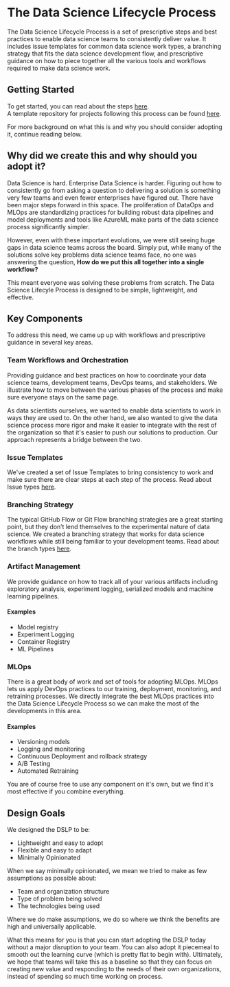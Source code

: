 # The Data Science Lifecycle Process

The Data Science Lifecycle Process is a set of prescriptive steps and best practices to enable data science teams to consistently deliver value. It includes issue templates for common data science work types, a branching strategy that fits the data science development flow, and prescriptive guidance on how to piece together all the various tools and workflows required to make data science work.

## Getting Started

To get started, you can read about the steps [here](steps.md).  
A template repository for projects following this process can be found [here](https://github.com/MicrosoftDSST/dslp-repo-template).  

For more background on what this is and why you should consider adopting it, continue reading below.

## Why did we create this and why should you adopt it?

Data Science is hard. Enterprise Data Science is harder. Figuring out how to consistently go from asking a question to delivering a solution is something very few teams and even fewer enterprises have figured out. There have been major steps forward in this space. The proliferation of DataOps and MLOps are standardizing practices for building robust data pipelines and model deployments and tools like AzureML make parts of the data science process significantly simpler.

However, even with these important evolutions, we were still seeing huge gaps in data science teams across the board. Simply put, while many of the solutions solve key problems data science teams face, no one was answering the question, **How do we put this all together into a single workflow?**

This meant everyone was solving these problems from scratch. The Data Science Lifecyle Process is designed to be simple, lightweight, and effective. 

## Key Components

To address this need, we came up up with workflows and prescriptive guidance in several key areas.

### Team Workflows and Orchestration

Providing guidance and best practices on how to coordinate your data science teams, development teams, DevOps teams, and stakeholders. We illustrate how to move between the various phases of the process and make sure everyone stays on the same page.

As data scientists ourselves, we wanted to enable data scientists to work in ways they are used to. On the other hand, we also wanted to give the data science process more rigor and make it easier to integrate with the rest of the organization so that it's easier to push our solutions to production. Our approach represents a bridge between the two.

### Issue Templates

We've created a set of Issue Templates to bring consistency to work and make sure there are clear steps at each step of the process. Read about Issue types [here](issue-types/0-overview-issue-types.md).

### Branching Strategy

The typical GitHub Flow or Git Flow branching strategies are a great starting point, but they don’t lend
themselves to the experimental nature of data science. We created a branching strategy that works for
data science workflows while still being familiar to your development teams. Read about the branch types [here](branching/branch-types.md).

### Artifact Management

We provide guidance on how to track all of your various artifacts including exploratory analysis, experiment logging, serialized models and machine learning pipelines.

#### Examples

- Model registry
- Experiment Logging
- Container Registry
- ML Pipelines

### MLOps

There is a great body of work and set of tools for adopting MLOps. MLOps lets us apply DevOps practices to our training, deployment, monitoring, and retraining processes. We directly integrate the best MLOps practices into the Data Science Lifecycle Process so we can make the most of the developments in this area.

#### Examples

- Versioning models
- Logging and monitoring
- Continuous Deployment and rollback strategy
- A/B Testing
- Automated Retraining

You are of course free to use any component on it's own, but we find it's most effective if you combine everything.

## Design Goals

We designed the DSLP to be:

- Lightweight and easy to adopt
- Flexible and easy to adapt
- Minimally Opinionated

When we say minimally opinionated, we mean we tried to make as few assumptions as possible about:

- Team and organization structure
- Type of problem being solved
- The technologies being used

Where we do make assumptions, we do so where we think the benefits are high and universally applicable.

What this means for you is that you can start adopting the DSLP today without a major disruption to your team. You can also adopt it piecemeal to smooth out the learning curve (which is pretty flat to begin with). Ultimately, we hope that teams will take this as a baseline so that they can focus on creating new value and responding to the needs of their own organizations, instead of spending so much time working on process.
